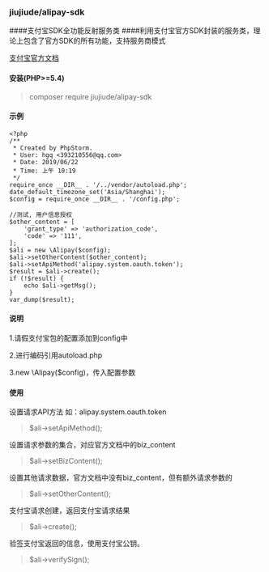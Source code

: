 ### jiujiude/alipay-sdk

####支付宝SDK全功能反射服务类
####利用支付宝官方SDK封装的服务类，理论上包含了官方SDK的所有功能，支持服务商模式

[支付宝官方文档](https://docs.open.alipay.com/api)

#### 安装(PHP>=5.4)
> composer require jiujiude/alipay-sdk

#### 示例
    <?php
    /**
     * Created by PhpStorm.
     * User: hgq <393210556@qq.com>
     * Date: 2019/06/22
     * Time: 上午 10:19
     */
    require_once __DIR__ . '/../vendor/autoload.php';
    date_default_timezone_set('Asia/Shanghai');
    $config = require_once __DIR__ . '/config.php';

    //测试, 用户信息授权
    $other_content = [
    	'grant_type' => 'authorization_code',
    	'code' => '111',
    ];
    $ali = new \Alipay($config);
    $ali->setOtherContent($other_content);
    $ali->setApiMethod('alipay.system.oauth.token');
    $result = $ali->create();
    if (!$result) {
    	echo $ali->getMsg();
    }
    var_dump($result);

#### 说明
1.请假支付宝包的配置添加到config中

2.进行编码引用autoload.php

3.new \Alipay($config)，传入配置参数

#### 使用

设置请求API方法 如：alipay.system.oauth.token

> $ali->setApiMethod();

设置请求参数的集合，对应官方文档中的biz_content

> $ali->setBizContent();

设置其他请求数据，官方文档中没有biz_content，但有额外请求参数的

> $ali->setOtherContent();

支付宝请求创建，返回支付宝请求结果

> $ali->create();

验签支付宝返回的信息，使用支付宝公钥。

> $ali->verifySign();
